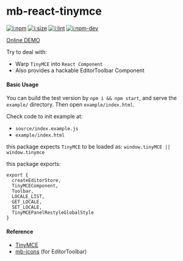 # mb-react-tinymce

[![i:npm]][l:npm]
[![i:size]][l:size]
[![i:lint]][l:lint]
[![i:npm-dev]][l:npm]

[Online DEMO](https://mockingbot.github.io/mb-react-tinymce/)

[i:npm]: https://img.shields.io/npm/v/mb-react-tinymce.svg?colorB=blue
[i:npm-dev]: https://img.shields.io/npm/v/mb-react-tinymce/dev.svg
[l:npm]: https://npm.im/package/mb-react-tinymce
[i:size]: https://packagephobia.now.sh/badge?p=mb-react-tinymce
[l:size]: https://packagephobia.now.sh/result?p=mb-react-tinymce
[i:lint]: https://img.shields.io/badge/code_style-standard_ES6+-yellow.svg
[l:lint]: https://standardjs.com

Try to deal with:
* Warp `TinyMCE` into `React Component`
* Also provides a hackable EditorToolbar Component

#### Basic Usage

You can build the test version by `npm i && npm start`,
and serve the `example/` directory.
Then open `example/index.html`.

Check code to init example at:
- `source/index.example.js`
- `example/index.html`

this package expects `TinyMCE` to be loaded as: `window.tinyMCE || window.tinymce`

this package exports: 
```
export {
  createEditorStore,
  TinyMCEComponent,
  Toolbar,
  LOCALE_LIST,
  GET_LOCALE,
  SET_LOCALE,
  TinyMCEPanelRestyleGlobalStyle
}
```

#### Reference

- [TinyMCE](https://www.tinymce.com/)
- [mb-icons](https://github.com/mockingbot/mb-icons) (for EditorToolbar)
